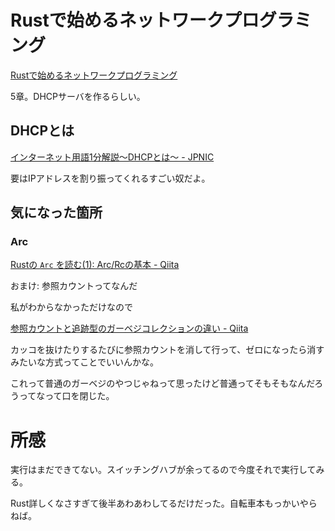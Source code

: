 # Rustで始めるネットワークプログラミング

[Rustで始めるネットワークプログラミング](https://booth.pm/ja/items/1410513)

5章。DHCPサーバを作るらしい。

## DHCPとは

[インターネット用語1分解説～DHCPとは～ - JPNIC](https://www.nic.ad.jp/ja/basics/terms/dhcp.html)

要はIPアドレスを割り振ってくれるすごい奴だよ。

## 気になった箇所

### Arc

[Rustの `Arc` を読む(1): Arc/Rcの基本 - Qiita](https://qiita.com/qnighy/items/4bbbb20e71cf4ae527b9)

おまけ: 参照カウントってなんだ

私がわからなかっただけなので

[参照カウントと追跡型のガーベジコレクションの違い - Qiita](https://qiita.com/matyapiro31/items/b44bc6e508a29c0705c1)

カッコを抜けたりするたびに参照カウントを消して行って、ゼロになったら消すみたいな方式ってことでいいんかな。

これって普通のガーベジのやつじゃねって思ったけど普通ってそもそもなんだろうってなって口を閉じた。

# 所感

実行はまだできてない。スイッチングハブが余ってるので今度それで実行してみる。

Rust詳しくなさすぎて後半あわあわしてるだけだった。自転車本もっかいやらねば。
